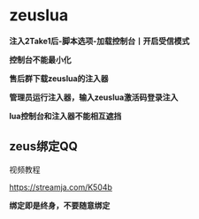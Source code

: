 # zeuslua

**注入2Take1后-脚本选项-加载控制台丨开启受信模式**

**控制台不能最小化**

**售后群下载zeuslua的注入器**

**管理员运行注入器，输入zeuslua激活码登录注入**

**lua控制台和注入器不能相互遮挡**

## **zeus绑定QQ**

视频教程

https://streamja.com/K504b

**绑定即是终身，不要随意绑定**
